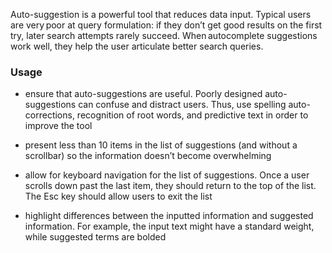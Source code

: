 Auto-suggestion is a powerful tool that reduces data input. Typical users are very poor at query formulation: if they don’t get good results on the first try, later search attempts rarely succeed. When autocomplete suggestions work well, they help the user articulate better search queries. 

### Usage 

- ensure that auto-suggestions are useful. Poorly designed auto-suggestions can confuse and distract users. Thus, use spelling auto-corrections, recognition of root words, and predictive text in order to improve the tool

- present less than 10 items in the list of suggestions (and without a scrollbar) so the information doesn’t become overwhelming

- allow for keyboard navigation for the list of suggestions. Once a user scrolls down past the last item, they should return to the top of the list. The Esc key should allow users to exit the list

- highlight differences between the inputted information and suggested information. For example, the input text might have a standard weight, while suggested terms are bolded

 